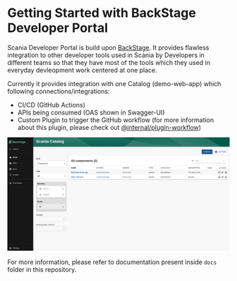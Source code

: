 # Getting Started with BackStage Developer Portal

Scania Developer Portal is build upon [BackStage](https://backstage.io/). It provides flawless integration to other developer tools used in Scania by Developers in different teams so that they have most of the tools which they used in everyday devleopment work centered at one place.

Currently it provides integration with one Catalog (demo-web-app) which following connections/integrations:

- CI/CD (GitHub Actions)
- APIs being consumed (OAS shown in Swagger-UI)
- Custom Plugin to trigger the GitHub workflow (for more information about this plugin, please check out [@internal/plugin-workflow](https://github.com/brahmdev/scania-backstage-app/tree/main/plugins/workflow))

![home-page](./docs/assets/home-page.png)

For more information, please refer to documentation present inside `docs` folder in this repository.